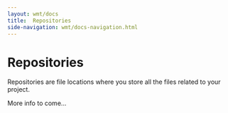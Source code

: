 ```yaml
---
layout: wmt/docs
title:  Repositories
side-navigation: wmt/docs-navigation.html
---
```


# Repositories

Repositories are file locations where you store all the files related to your project.

More info to come...
